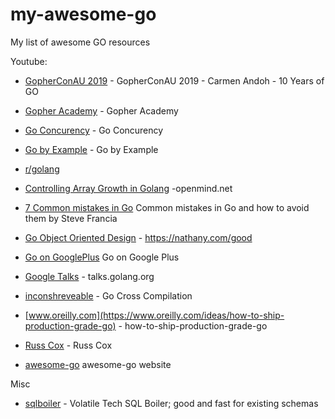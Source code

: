 # my-awesome-go
My list of awesome GO resources

Youtube:
* [GopherConAU 2019](https://www.youtube.com/watch?v=6oF0UblqkGs) - GopherConAU 2019 - Carmen Andoh - 10 Years of GO
* [Gopher Academy](https://www.youtube.com/channel/UCx9QVEApa5BKLw9r8cnOFEA) -  Gopher Academy

* [Go Concurency](https://talks.golang.org/2012/concurrency.slide#1) - Go Concurency
* [Go by Example](https://gobyexample.com/) - Go by Example
* [r/golang](https://www.reddit.com/r/golang/)
* [Controlling Array Growth in Golang](http://openmymind.net/Controlling-Array-Growth-In-Golang/) -openmind.net
* [7 Common mistakes in Go](https://vimeopro.com/user24051491/gothamgo2014/video/115776445) Common mistakes in Go and how to avoid them by Steve Francia
* [Go Object Oriented Design](https://nathany.com/good/) -  https://nathany.com/good
* [Go on GooglePlus](https://plus.google.com/+golang) Go on Google Plus
* [Google Talks](https://talks.golang.org/) - talks.golang.org
* [inconshreveable](https://github.com/inconshreveable/gonative) - Go Cross Compilation
* [www.oreilly.com](https://www.oreilly.com/ideas/how-to-ship-production-grade-go) - how-to-ship-production-grade-go
* [Russ Cox](https://research.swtch.com/) - Russ Cox
* [awesome-go](https://awesome-go.com/) awesome-go website

Misc<br>
* [sqlboiler](https://github.com/volatiletech/sqlboiler) - Volatile Tech SQL Boiler; good and fast for existing schemas
